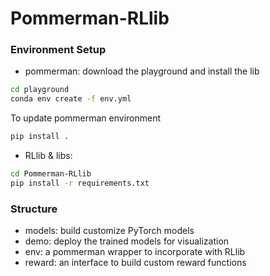 # Pommerman-RLlib

### Environment Setup
* pommerman: download the playground and install the lib

```bash
cd playground
conda env create -f env.yml
```

To update pommerman environment
```bash
pip install .
```
* RLlib & libs:

```bash
cd Pommerman-RLlib
pip install -r requirements.txt
```

### Structure
* models: build customize PyTorch models
* demo: deploy the trained models for visualization
* env: a pommerman wrapper to incorporate with RLlib
* reward: an interface to build custom reward functions